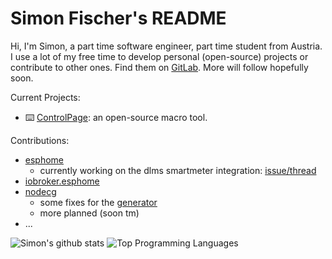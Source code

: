 # Simon Fischer's README

Hi, I'm Simon, a part time software engineer, part time student from Austria. I use a lot of my free time to develop personal (open-source) projects or contribute to other ones. Find them on [GitLab](https://gitlab.fischerserver.eu/SimonFischer04). More will follow hopefully soon.

Current Projects:

- ⌨️ [ControlPage](https://gitlab.fischerserver.eu/controlpage): an open-source macro tool.

Contributions:

- [esphome](https://github.com/SimonFischer04/esphome)
    - currently working on the dlms smartmeter integration: [issue/thread](https://github.com/SimonFischer04/esphome/issues/1)
- [iobroker.esphome](https://github.com/SimonFischer04/ioBroker.esphome)
- [nodecg](https://github.com/nodecg)
    - some fixes for the [generator](https://github.com/nodecg/generator-nodecg)
    - more planned (soon tm)
- ...

![Simon's github stats](https://github-readme-stats.vercel.app/api?username=SimonFischer04)
![Top Programming Languages](https://github-readme-stats.vercel.app/api/top-langs/?username=SimonFischer04)
